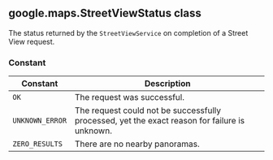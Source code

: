 <h2 id="StreetViewStatus">
google.maps.StreetViewStatus
class
</h2><p>The status returned by the <code>StreetViewService</code> on completion of a Street View request.</p><h3 id="devsite_header_216">Constant</h3><table summary="class StreetViewStatus - Constants" width="100%">
<thead>
<tr><th>Constant</th>
<th>Description</th>
</tr></thead>
<tbody>
<tr>
<td><code>OK</code></td>
<td>The request was successful.</td>
</tr>
<tr>
<td><code>UNKNOWN_ERROR</code></td>
<td>The request could not be successfully processed, yet the exact reason for failure is unknown.</td>
</tr>
<tr>
<td><code>ZERO_RESULTS</code></td>
<td>There are no nearby panoramas.</td>
</tr>
</tbody>
</table>